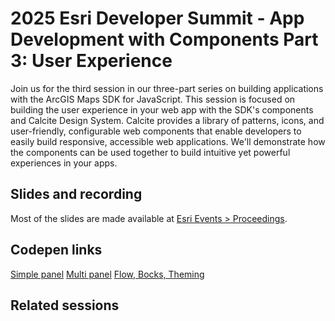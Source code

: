 # 2025 Esri Developer Summit - App Development with Components Part 3: User Experience 

Join us for the third session in our three-part series on building applications with the ArcGIS Maps SDK for JavaScript. This session is focused on building the user experience in your web app with the SDK's components and Calcite Design System. Calcite provides a library of patterns, icons, and user-friendly, configurable web components that enable developers to easily build responsive, accessible web applications. We'll demonstrate how the components can be used together to build intuitive yet powerful experiences in your apps.

## Slides and recording

Most of the slides are made available at [Esri Events > Proceedings](https://www.esri.com/en-us/about/events/index/proceedings).

## Codepen links

[Simple panel](https://codepen.io/driskull/pen/jEOwpYp?editors=1000)
[Multi panel](https://codepen.io/driskull/pen/QwWgBjO?editors=1000)
[Flow, Bocks, Theming](https://codepen.io/driskull/pen/ZYEyMQE?editors=1000)

## Related sessions

